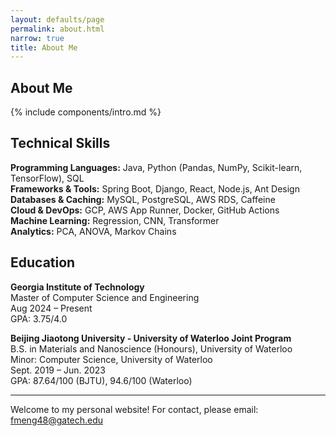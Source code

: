 ```yaml
---
layout: defaults/page
permalink: about.html
narrow: true
title: About Me
---
```


## About Me

{% include components/intro.md %}

## Technical Skills

**Programming Languages:** Java, Python (Pandas, NumPy, Scikit-learn, TensorFlow), SQL  
**Frameworks & Tools:** Spring Boot, Django, React, Node.js, Ant Design  
**Databases & Caching:** MySQL, PostgreSQL, AWS RDS, Caffeine  
**Cloud & DevOps:** GCP, AWS App Runner, Docker, GitHub Actions  
**Machine Learning:** Regression, CNN, Transformer  
**Analytics:** PCA, ANOVA, Markov Chains

## Education

**Georgia Institute of Technology**  
Master of Computer Science and Engineering  
Aug 2024 – Present  
GPA: 3.75/4.0

**Beijing Jiaotong University - University of Waterloo Joint Program**  
B.S. in Materials and Nanoscience (Honours), University of Waterloo  
Minor: Computer Science, University of Waterloo  
Sept. 2019 – Jun. 2023  
GPA: 87.64/100 (BJTU), 94.6/100 (Waterloo)

---

Welcome to my personal website! For contact, please email: fmeng48@gatech.edu
